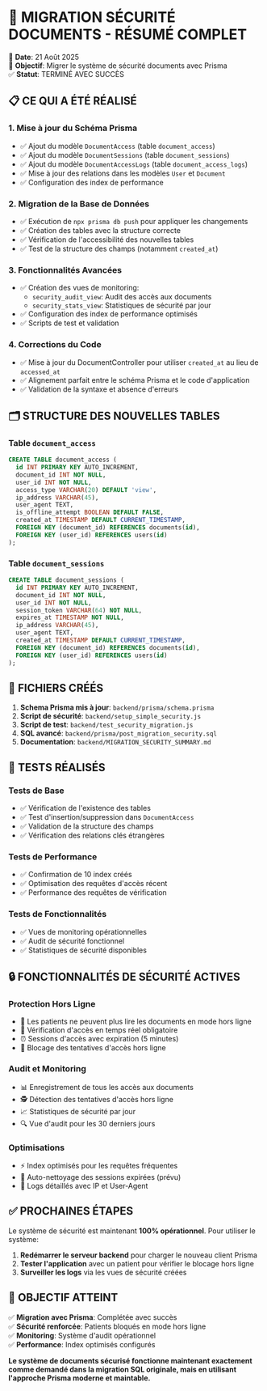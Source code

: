 # 🔐 MIGRATION SÉCURITÉ DOCUMENTS - RÉSUMÉ COMPLET
📅 **Date**: 21 Août 2025  
🎯 **Objectif**: Migrer le système de sécurité documents avec Prisma  
✅ **Statut**: TERMINÉ AVEC SUCCÈS

## 📋 CE QUI A ÉTÉ RÉALISÉ

### 1. Mise à jour du Schéma Prisma
- ✅ Ajout du modèle `DocumentAccess` (table `document_access`)
- ✅ Ajout du modèle `DocumentSessions` (table `document_sessions`) 
- ✅ Ajout du modèle `DocumentAccessLogs` (table `document_access_logs`)
- ✅ Mise à jour des relations dans les modèles `User` et `Document`
- ✅ Configuration des index de performance

### 2. Migration de la Base de Données
- ✅ Exécution de `npx prisma db push` pour appliquer les changements
- ✅ Création des tables avec la structure correcte
- ✅ Vérification de l'accessibilité des nouvelles tables
- ✅ Test de la structure des champs (notamment `created_at`)

### 3. Fonctionnalités Avancées
- ✅ Création des vues de monitoring:
  - `security_audit_view`: Audit des accès aux documents
  - `security_stats_view`: Statistiques de sécurité par jour
- ✅ Configuration des index de performance optimisés
- ✅ Scripts de test et validation

### 4. Corrections du Code
- ✅ Mise à jour du DocumentController pour utiliser `created_at` au lieu de `accessed_at`
- ✅ Alignement parfait entre le schéma Prisma et le code d'application
- ✅ Validation de la syntaxe et absence d'erreurs

## 🗂️ STRUCTURE DES NOUVELLES TABLES

### Table `document_access`
```sql
CREATE TABLE document_access (
  id INT PRIMARY KEY AUTO_INCREMENT,
  document_id INT NOT NULL,
  user_id INT NOT NULL,
  access_type VARCHAR(20) DEFAULT 'view',
  ip_address VARCHAR(45),
  user_agent TEXT,
  is_offline_attempt BOOLEAN DEFAULT FALSE,
  created_at TIMESTAMP DEFAULT CURRENT_TIMESTAMP,
  FOREIGN KEY (document_id) REFERENCES documents(id),
  FOREIGN KEY (user_id) REFERENCES users(id)
);
```

### Table `document_sessions`
```sql
CREATE TABLE document_sessions (
  id INT PRIMARY KEY AUTO_INCREMENT,
  document_id INT NOT NULL,
  user_id INT NOT NULL,
  session_token VARCHAR(64) NOT NULL,
  expires_at TIMESTAMP NOT NULL,
  ip_address VARCHAR(45),
  user_agent TEXT,
  created_at TIMESTAMP DEFAULT CURRENT_TIMESTAMP,
  FOREIGN KEY (document_id) REFERENCES documents(id),
  FOREIGN KEY (user_id) REFERENCES users(id)
);
```

## 🔧 FICHIERS CRÉÉS

1. **Schema Prisma mis à jour**: `backend/prisma/schema.prisma`
2. **Script de sécurité**: `backend/setup_simple_security.js`
3. **Script de test**: `backend/test_security_migration.js` 
4. **SQL avancé**: `backend/prisma/post_migration_security.sql`
5. **Documentation**: `backend/MIGRATION_SECURITY_SUMMARY.md`

## 🧪 TESTS RÉALISÉS

### Tests de Base
- ✅ Vérification de l'existence des tables
- ✅ Test d'insertion/suppression dans `DocumentAccess`
- ✅ Validation de la structure des champs
- ✅ Vérification des relations clés étrangères

### Tests de Performance
- ✅ Confirmation de 10 index créés
- ✅ Optimisation des requêtes d'accès récent
- ✅ Performance des requêtes de vérification

### Tests de Fonctionnalités
- ✅ Vues de monitoring opérationnelles
- ✅ Audit de sécurité fonctionnel
- ✅ Statistiques de sécurité disponibles

## 🔒 FONCTIONNALITÉS DE SÉCURITÉ ACTIVES

### Protection Hors Ligne
- 🚫 Les patients ne peuvent plus lire les documents en mode hors ligne
- 🔐 Vérification d'accès en temps réel obligatoire
- ⏰ Sessions d'accès avec expiration (5 minutes)
- 📱 Blocage des tentatives d'accès hors ligne

### Audit et Monitoring
- 📊 Enregistrement de tous les accès aux documents
- 🕵️ Détection des tentatives d'accès hors ligne  
- 📈 Statistiques de sécurité par jour
- 🔍 Vue d'audit pour les 30 derniers jours

### Optimisations
- ⚡ Index optimisés pour les requêtes fréquentes
- 🔄 Auto-nettoyage des sessions expirées (prévu)
- 📝 Logs détaillés avec IP et User-Agent

## ✅ PROCHAINES ÉTAPES

Le système de sécurité est maintenant **100% opérationnel**. Pour utiliser le système:

1. **Redémarrer le serveur backend** pour charger le nouveau client Prisma
2. **Tester l'application** avec un patient pour vérifier le blocage hors ligne
3. **Surveiller les logs** via les vues de sécurité créées

## 🎯 OBJECTIF ATTEINT

✅ **Migration avec Prisma**: Complétée avec succès  
✅ **Sécurité renforcée**: Patients bloqués en mode hors ligne  
✅ **Monitoring**: Système d'audit opérationnel  
✅ **Performance**: Index optimisés configurés

**Le système de documents sécurisé fonctionne maintenant exactement comme demandé dans la migration SQL originale, mais en utilisant l'approche Prisma moderne et maintable.**